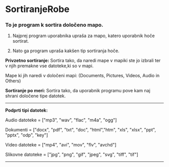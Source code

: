 # SortiranjeRobe

<h3>To je program k sortira določeno mapo.</h3>

1. Najprej program uporabnika upraša za mapo, katero uporabnik hoče sortirat.

2. Nato ga program upraša kakšen tip sortiranja hoče.

**Privzetno sortiranje:**
  Sortira tako, da naredi mape v mapiki ste jo izbrali ter v njih premakne vse datoteke,ki so v mapi.
  
  Mape ki jih naredi v določeni mapi: (Documents, Pictures, Videos, Audio in Others)

**Sortiranje po meri:**
  Sortira tako, da uporabnik programu pove kam naj shrani določene tipe datotek.

______________________________________________________________________________________________________________________________ 
**Podprti tipi datotek:**
 
Audio datoteke  = ["mp3", "wav", "flac", "m4a", "ogg"]

Dokumenti = ["docx", "pdf", "txt", "doc", "html","htm", "xls", "xlsx", "ppt", "pptx", "odp", "key"]

Video datoteke  = ["mp4", "avi", "mov", "flv", "avchd"]

Slikovne datoteke  = ["jpg", "png", "gif", "jpeg", "svg", "tiff", "tif"]
______________________________________________________________________________________________________________________________ 
